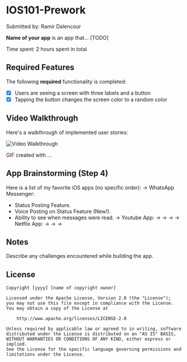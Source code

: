 # IOS101-Prework

Submitted by: Ramir Dalencour

**Name of your app** is an app that... [TODO] 

Time spent: 2 hours spent in total

## Required Features

The following **required** functionality is completed:

- [X] Users are seeing a screen with three labels and a button
- [X] Tapping the button changes the screen color to a random color
 
## Video Walkthrough

Here's a walkthrough of implemented user stories:

<img src='http://i.imgur.com/link/to/your/gif/file.gif' title='Video Walkthrough' width='' alt='Video Walkthrough' />

<!-- Replace this with whatever GIF tool you used! -->
GIF created with ...  
<!-- Recommended tools:
[Kap](https://getkap.co/) for macOS
[ScreenToGif](https://www.screentogif.com/) for Windows
[peek](https://github.com/phw/peek) for Linux. -->

## App Brainstorming (Step 4)
Here is a list of my favorite iOS apps (no specific order):
-> WhatsApp Messenger:
 - Status Posting Feature.
 - Voice Posting on Status Feature (New!).
 - Ability to see when messages were read.
-> Youtube App:
   ->
   ->
   ->
-> Netflix App:
   ->
   ->
   ->

## Notes

Describe any challenges encountered while building the app.

## License

    Copyright [yyyy] [name of copyright owner]

    Licensed under the Apache License, Version 2.0 (the "License");
    you may not use this file except in compliance with the License.
    You may obtain a copy of the License at

        http://www.apache.org/licenses/LICENSE-2.0

    Unless required by applicable law or agreed to in writing, software
    distributed under the License is distributed on an "AS IS" BASIS,
    WITHOUT WARRANTIES OR CONDITIONS OF ANY KIND, either express or implied.
    See the License for the specific language governing permissions and
    limitations under the License.
